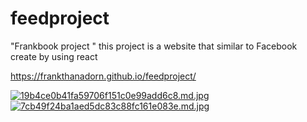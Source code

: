 # feedproject
"Frankbook project " this project is a website that similar to Facebook create by using react

https://frankthanadorn.github.io/feedproject/

[![19b4ce0b41fa59706f151c0e99add6c8.md.jpg](https://www.img.in.th/images/19b4ce0b41fa59706f151c0e99add6c8.md.jpg)](https://www.img.in.th/image/p36Jpl)
[![7cb49f24ba1aed5dc83c88fc161e083e.md.jpg](https://www.img.in.th/images/7cb49f24ba1aed5dc83c88fc161e083e.md.jpg)](https://www.img.in.th/image/p36KyT)
